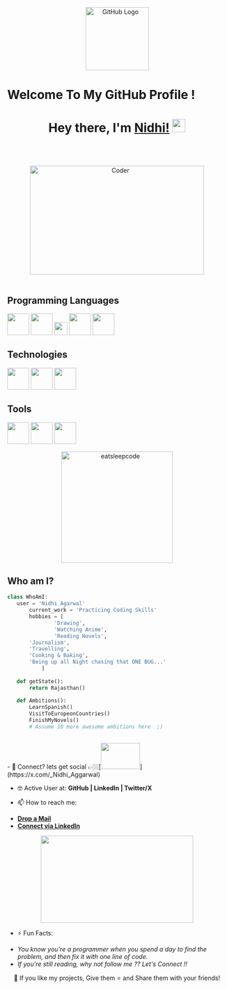<div align="center">
<img src="https://github.com/user-attachments/assets/d38944a9-11df-4add-af0d-d66d9de29fed" alt="GitHub Logo" width="145" height="145" />
</div>

# Welcome To My GitHub Profile !

<div align="center">
<h1>Hey there, I'm <a href="https://hemant.codes">Nidhi!</a> <img src="https://github.com/user-attachments/assets/b87925f0-db14-4ead-a13f-7bab53f5e19e" width="30px"> </h1>
</div>
<br/>
<br/><br/>

<div align="center">
<img src="https://github.com/user-attachments/assets/99460879-c6f4-4db0-bc06-910b9f1b043a" alt="Coder" width="400" height="250" />
</div>
<br/>

## Programming Languages
<img src = 'https://github.com/user-attachments/assets/e6135f25-8e61-4dbb-b91e-4cf298ec65e2' width='50'/> <img src ='https://github.com/user-attachments/assets/37e39949-6690-46f0-b917-17292342360f' width='50'/>
<img src = 'https://github.com/user-attachments/assets/7a5786fb-45e6-4b58-a3c8-d03dc41dd6f4' height='30'/>  <img src = 'https://github.com/user-attachments/assets/275bffb4-e866-46e7-aa5d-73824cd9a70f' width='50'/> <img src ='https://github.com/user-attachments/assets/43401b5c-49fa-442b-ba47-14f50d39b286' width='50'/> 

 ## Technologies
 <img src = 'https://github.com/user-attachments/assets/95ac4fce-906f-4dba-b9f4-9784208facfc' width='50'/> <img src = 'https://github.com/user-attachments/assets/ea76c87f-947c-405e-882f-944fd2512c29' width='50'/>
 <img src = 'https://github.com/user-attachments/assets/7d886ac1-914f-44b4-a2ec-a061927be6a0' width='50'/>

 ## Tools
 <img src = 'https://github.com/user-attachments/assets/17febb6e-ab7c-4ab8-a21f-e1c7511e103a' width='50'/> <img src = 'https://github.com/user-attachments/assets/bc4c297c-040a-4f3b-9490-53ff3b4686cd' width='50'/>
 <img src = 'https://github.com/user-attachments/assets/83dd1ac6-54b3-4458-907e-85d918eecad2' width='50'/>


<div align="center">
<img src="https://github.com/user-attachments/assets/e09d4219-57f7-4af9-8906-bd837b735e70" alt="eatsleepcode"width="256" height="256"  />

</div>

 ## Who am I?
 ```python
 class WhoAmI:
 	user = 'Nidhi Agarwal'
		current_work = 'Practicing Coding Skills'
		hobbies = [
				'Drawing',
				'Watching Anime',
				'Reading Novels',
        'Journalism',
        'Travelling',
        'Cooking & Baking',			
        'Being up all Night chasing that ONE BUG...'
			]
	
	def getState():
		return Rajasthan()
	
	def Ambitions():
		LearnSpanish()
		VisitToEuropeonCountries()
		FinishMyNovels()
		# Assume 10 more awesome ambitions here  ;)
	
 ```
</div>
- 💬 Connect? lets get social 👉🏼[<img src="https://github.com/user-attachments/assets/b7a9e0f8-013c-4342-ac1c-5613703c1ef8" width="90" height="60" >](https://x.com/_Nidhi_Aggarwal)

- 🤓 Active User at: **GitHub | LinkedIn | Twitter/X**

- 📫 How to reach me:
 * [**Drop a Mail**](mailto:agarwalnidhii14@gmail.com)
 * [**Connect via LinkedIn**](https://www.linkedin.com/in/nidhiagarwal14)
 
<div align="center">
<img src="https://github.com/user-attachments/assets/f05d21df-deca-404a-9bbf-a44f81decc3e" width="350" height="200" />
</div>

- ⚡ Fun Facts: 
 * *You know you're a programmer when you spend a day to find the problem, and then fix it with one line of code.*
 * *If you're still reading, why not follow me ?? Let's Connect !!*
<p align="center">💙 If you like my projects, Give them ⭐ and Share them with your friends!</p>
